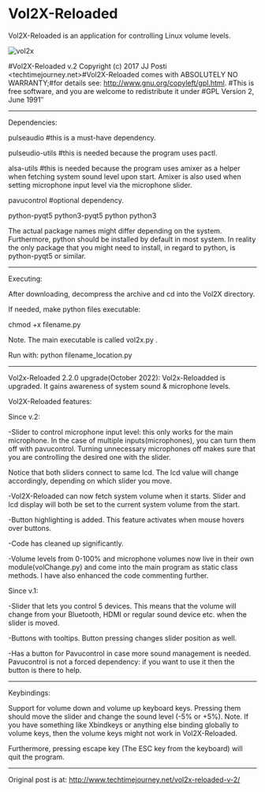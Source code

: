 # Vol2X-Reloaded
Vol2X-Reloaded is an application for controlling Linux volume levels.

![vol2x](https://user-images.githubusercontent.com/29865797/194320780-3fa91e2b-d613-49b4-941d-983d57ccc2b3.png)

#Vol2X-Reloaded v.2 Copyright (c) 2017 JJ Posti <techtimejourney.net>#Vol2X-Reloaded comes with ABSOLUTELY NO WARRANTY;#for details see: http://www.gnu.org/copyleft/gpl.html. #This is free software, and you are welcome to redistribute it under #GPL Version 2, June 1991″

_____________

Dependencies:

pulseaudio #this is a must-have dependency.

pulseudio-utils #this is needed because the program uses pactl.

alsa-utils #this is needed because the program uses amixer as a helper when fetching system sound level upon start. Amixer is also used when setting microphone input level via the microphone slider.

pavucontrol #optional dependency.

python-pyqt5
python3-pyqt5 python
python3

The actual package names might differ depending on the system. Furthermore, python should be installed by default in most system. In reality the only package that you might need to install, in regard to python, is python-pyqt5 or similar.

__________________

Executing:

After downloading, decompress the archive and cd into the Vol2X directory.

If needed, make python files executable:

chmod +x filename.py

Note. The main executable is called vol2x.py .

Run with: python filename_location.py

___________________________

Vol2x-Reloaded 2.2.0 upgrade(October 2022):
Vol2x-Reloadded is upgraded. It gains awareness of system sound & microphone levels. 

Vol2X-Reloaded features:

Since v.2:

-Slider to control microphone input level: this only works for the main microphone. In the case of multiple inputs(microphones), you can turn them off with pavucontrol. Turning unnecessary microphones off makes sure that you are controlling the desired one with the slider.

Notice that both sliders connect to same lcd. The lcd value will change accordingly, depending on which slider you move.

-Vol2X-Reloaded can now fetch system volume when it starts. Slider and lcd display will both be set to the current system volume from the start.

-Button highlighting is added. This feature activates when mouse hovers over buttons.

-Code has cleaned up significantly.

-Volume levels from 0-100% and microphone volumes now live in their own module(volChange.py) and come into the main program as static class methods. I have also enhanced the code commenting further.

Since v.1:

-Slider that lets you control 5 devices. This means that the volume will change from your Bluetooth, HDMI or regular sound device etc. when the slider is moved.

-Buttons with tooltips. Button pressing changes slider position as well.

-Has a button for Pavucontrol in case more sound management is needed. Pavucontrol is not a forced dependency: if you want to use it then the button is there to help.

__________________

Keybindings:

Support for volume down and volume up keyboard keys. Pressing them should move the slider and change the sound level (-5% or +5%). Note. If you have something like Xbindkeys or anything else binding globally to volume keys, then the volume keys might not work in Vol2X-Reloaded.

Furthermore, pressing escape key (The ESC key from the keyboard) will quit the program.

_______________________

Original post is at: http://www.techtimejourney.net/vol2x-reloaded-v-2/
